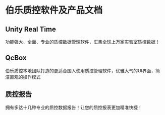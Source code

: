 # 伯乐质控软件及产品文档

## Unity Real Time

功能强大、全面、专业的质控数据管理软件，汇集全球上万家实验室质控数据！

## QcBox

伯乐质控本地团队打造的更适合国人使用质控管理软件，优雅大气的UI界面，简洁直观的操作模式

## 质控报告

拥有多达十几种专业的质控数据报告！让您的质控报表更加精准快捷！
